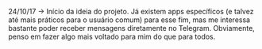 24/10/17 -> Início da ideia do projeto. Já existem apps específicos (e talvez
            até mais práticos para o usuário comum) para esse fim, mas me
            interessa bastante poder receber mensagens diretamente no Telegram.
            Obviamente, penso em fazer algo mais voltado para mim do que para 
            todos.